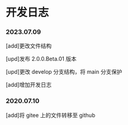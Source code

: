 # 开发日志
### 2023.07.09
[add]更改文件结构

[upd]发布 2.0.0.Beta.01 版本

[upd]更改 develop 分支结构，将 main 分支保护

[add]增加开发日志

### 2020.07.10
[add]将 gitee 上的文件转移至 github
